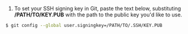 1. To set your SSH signing key in Git, paste the text below, substituting **/PATH/TO/KEY.PUB** with the path to the public key you'd like to use.
  ```bash
  $ git config --global user.signingkey=/PATH/TO/.SSH/KEY.PUB